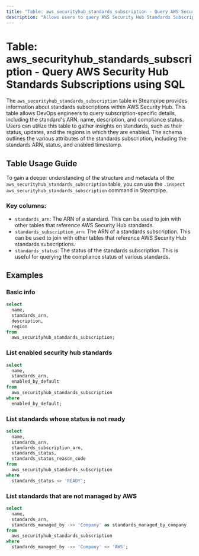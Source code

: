 ```yaml
---
title: "Table: aws_securityhub_standards_subscription - Query AWS Security Hub Standards Subscriptions using SQL"
description: "Allows users to query AWS Security Hub Standards Subscriptions, providing detailed information about each standard subscription in AWS Security Hub."
---
```


# Table: aws_securityhub_standards_subscription - Query AWS Security Hub Standards Subscriptions using SQL

The `aws_securityhub_standards_subscription` table in Steampipe provides information about standards subscriptions within AWS Security Hub. This table allows DevOps engineers to query subscription-specific details, including the standard's ARN, name, description, and compliance status. Users can utilize this table to gather insights on standards, such as their status, updates, and the regions in which they are enabled. The schema outlines the various attributes of the standards subscription, including the standards ARN, status, and enabled timestamp.

## Table Usage Guide

To gain a deeper understanding of the structure and metadata of the `aws_securityhub_standards_subscription` table, you can use the `.inspect aws_securityhub_standards_subscription` command in Steampipe.

### Key columns:

- `standards_arn`: The ARN of a standard. This can be used to join with other tables that reference AWS Security Hub standards.
- `standards_subscription_arn`: The ARN of a standards subscription. This can be used to join with other tables that reference AWS Security Hub standards subscriptions.
- `standards_status`: The status of the standards subscription. This is useful for querying the compliance status of various standards.

## Examples

### Basic info

```sql
select
  name,
  standards_arn,
  description,
  region
from
  aws_securityhub_standards_subscription;
```


### List enabled security hub standards

```sql
select
  name,
  standards_arn,
  enabled_by_default
from
  aws_securityhub_standards_subscription
where
  enabled_by_default;
```


### List standards whose status is not ready

```sql
select
  name,
  standards_arn,
  standards_subscription_arn,
  standards_status,
  standards_status_reason_code
from
  aws_securityhub_standards_subscription
where
  standards_status <> 'READY';
```

### List standards that are not managed by AWS

```sql
select
  name,
  standards_arn,
  standards_managed_by ->> 'Company' as standards_managed_by_company
from
  aws_securityhub_standards_subscription
where
  standards_managed_by ->> 'Company' <> 'AWS';
```